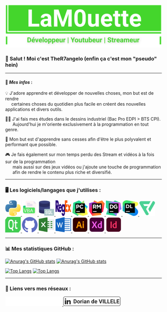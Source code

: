 <img src="https://github.com/TheR7angelo/TheR7angelo/blob/master/assets/img/banniere.svg" alt="Logo">

<br/>

### 👋 Salut ! Moi c'est TheR7angelo (enfin ça c'est mon "pseudo" hein)

***

#### 📄 ***Mes infos*** :
💡 J'adore apprendre et développer de nouvelles choses, mon but est de rendre   
&nbsp;&nbsp;&nbsp;&nbsp; certaines choses du quotidien plus facile en créent des nouvelles applications et divers outils.   

👨‍🎓 J'ai fais mes études dans le dessins industriel (Bac Pro EDPI > BTS CPI).    
&nbsp;&nbsp;&nbsp;&nbsp;&nbsp; Aujourd'hui je m'oriente exclusivement à la programmation en tout genre.   

🌱 Mon but est d'apprendre sans cesses afin d'être le plus polyvalent et performant que possible.

🎮 Je fais également sur mon temps perdu des Stream et vidéos à la fois sur de la programmation    
&nbsp;&nbsp;&nbsp;&nbsp;&nbsp; mais aussi sur des jeux vidéos ou j'ajoute une touche de programmation        
&nbsp;&nbsp;&nbsp;&nbsp;&nbsp; afin de rendre le contenu plus riche et diversifié.    

***

### 🖥 Les logiciels/langages que j'utilises :

<!--- Python --->
<a href="https://www.python.org" title="Python">
    <img alt="Python" src="https://github.com/TheR7angelo/TheR7angelo/blob/master/assets/img/python.svg" width="50" height="50">
</a>


<!--- VBA --->
<a href="https://docs.microsoft.com/fr-fr/office/vba/api/overview/" title="VBA">
    <img alt="VBA" src="https://github.com/TheR7angelo/TheR7angelo/blob/master/assets/img/vba.svg" width="50" height="50">
</a>


<!--- SQL --->
<a href="https://sql.sh" title="SQL">
    <img alt="SQL" src="https://github.com/TheR7angelo/TheR7angelo/blob/master/assets/img/sql.svg" width="50" height="50">
</a>


<!--- REGEX --->
<a href="https://fr.wikipedia.org/wiki/Expression_régulière" title="REGEX">
    <img alt="REGEX" src="https://github.com/TheR7angelo/TheR7angelo/blob/master/assets/img/regex.svg" width="50" height="50">
</a>


<!--- PyCharm --->
<a href="https://www.jetbrains.com/pycharm/" title="PyCharm">
    <img alt="PyCharm" src="https://github.com/TheR7angelo/TheR7angelo/blob/master/assets/img/pycharm.svg" width="50" height="50">
</a>


<!--- RubyMine --->
<a href="https://www.jetbrains.com/clion/" title="Clion">
    <img alt="RubyMine" src="https://github.com/TheR7angelo/TheR7angelo/blob/master/assets/img/rubymine.svg" width="50" height="50">
</a>


<!--- DataGrip --->
<a href="https://www.jetbrains.com/datagrip/" title="DataGrip">
    <img alt="DataGrip" src="https://github.com/TheR7angelo/TheR7angelo/blob/master/assets/img/datagrip.svg" width="50" height="50">
</a>


<!--- Datalore --->
<a href="https://datalore.jetbrains.com" title="Datalore">
    <img alt="Datalore" src="https://github.com/TheR7angelo/TheR7angelo/blob/master/assets/img/datalore.svg" width="50" height="50">
</a>


<!--- Flaticon --->
<a href="https://www.adobe.com/fr/products/premiere.html" title="Flaticon Pro">
    <img alt="Flaticon" src="https://github.com/TheR7angelo/TheR7angelo/blob/master/assets/img/flaticon.svg" width="50" height="50">
</a>


<!--- Qt --->
<a href="https://www.qt.io" title="Qt">
    <img alt="Qt" src="https://github.com/TheR7angelo/TheR7angelo/blob/master/assets/img/qt.svg" width="50" height="50">
</a>


<!--- GitHub --->
<a href="https://github.com/TheR7angelo" title="GitHub">
    <img alt="GitHub" src="https://github.com/TheR7angelo/TheR7angelo/blob/master/assets/img/github.svg" width="50" height="50">
</a>


<!--- Excel --->
<a href="https://www.microsoft.com/fr-fr/microsoft-365/excel" title="Excel">
    <img alt="Excel" src="https://github.com/TheR7angelo/TheR7angelo/blob/master/assets/img/excel.svg" width="50" height="50">
</a>


<!--- Word --->
<a href="https://www.microsoft.com/fr-fr/microsoft-365/word" title="Word">
    <img alt="Word" src="https://github.com/TheR7angelo/TheR7angelo/blob/master/assets/img/word.svg" width="50" height="50">
</a>


<!--- Illustrator --->
<a href="https://www.adobe.com/fr/products/illustrator.html?gclid=CjwKCAjwoduRBhA4EiwACL5RP5pFuDJ2_cSnmwMUvmW6SNGvgaClISfFPv1766YxHquwCzOQByADzRoCBhcQAvD_BwE&mv=search&mv=search&sdid=KCJMVLF6&ef_id=CjwKCAjwoduRBhA4EiwACL5RP5pFuDJ2_cSnmwMUvmW6SNGvgaClISfFPv1766YxHquwCzOQByADzRoCBhcQAvD_BwE:G:s&s_kwcid=AL!3085!3!394518377028!e!!g!!illustrator!1478148655!58836721124" title="Illustrator">
    <img alt="Illustrator" src="https://github.com/TheR7angelo/TheR7angelo/blob/master/assets/img/illustrator.svg" width="50" height="50">
</a>


<!--- Adobe XD --->
<a href="https://www.adobe.com/fr/products/xd.html" title="Adobe XD">
    <img alt="AdobeXD" src="https://github.com/TheR7angelo/TheR7angelo/blob/master/assets/img/xd.svg" width="50" height="50">
</a>


<!--- Indesign --->
<a href="https://www.adobe.com/fr/products/indesign.html?gclid=CjwKCAjwoduRBhA4EiwACL5RP9FQxZh9_W4OadWRPXBbxfCpTE20fcVlXLnrWlXtHBBoxJNfBE97zBoC95EQAvD_BwE&mv=search&mv=search&sdid=LCDWTLJX&ef_id=CjwKCAjwoduRBhA4EiwACL5RP9FQxZh9_W4OadWRPXBbxfCpTE20fcVlXLnrWlXtHBBoxJNfBE97zBoC95EQAvD_BwE:G:s&s_kwcid=AL!3085!3!341217014074!e!!g!!indesign!1435912704!58952470471" title="Indesign">
    <img alt="Indesign" src="https://github.com/TheR7angelo/TheR7angelo/blob/master/assets/img/indesign.svg" width="50" height="50">
</a>


***

### 📊 Mes statistiques GitHub :

[![Anurag's GitHub stats](https://github-readme-stats.vercel.app/api?username=TheR7angelo&theme=onedark)](https://github.com/anuraghazra/github-readme-stats#gh-dark-mode-only)
[![Anurag's GitHub stats](https://github-readme-stats.vercel.app/api?username=TheR7angelo)](https://github.com/anuraghazra/github-readme-stats#gh-light-mode-only)

[![Top Langs](https://github-readme-stats.vercel.app/api/top-langs/?username=TheR7angelo&layout=compact&theme=onedark)](https://github.com/anuraghazra/github-readme-stats#gh-dark-mode-only)
[![Top Langs](https://github-readme-stats.vercel.app/api/top-langs/?username=TheR7angelo&layout=compact)](https://github.com/anuraghazra/github-readme-stats#gh-light-mode-only)

***

### 📱 Liens vers mes réseaux :


<!--- LinkedIn --->
<a href="https://fr.linkedin.com/in/dorian-de-villele-5b6b71ab#gh-dark-mode-only" title="LinkedIn">
    <img alt="LinkedIn" src="https://github.com/TheR7angelo/TheR7angelo/blob/master/assets/img/a_linkedin_light.svg" height="30">
</a>
<!--- LinkedIn --->
<a href="https://fr.linkedin.com/in/dorian-de-villele-5b6b71ab#gh-light-mode-only" title="LinkedIn">
    <img alt="LinkedIn" src="https://github.com/TheR7angelo/TheR7angelo/blob/master/assets/img/a_linkedin_dark.svg" height="30">
</a>
